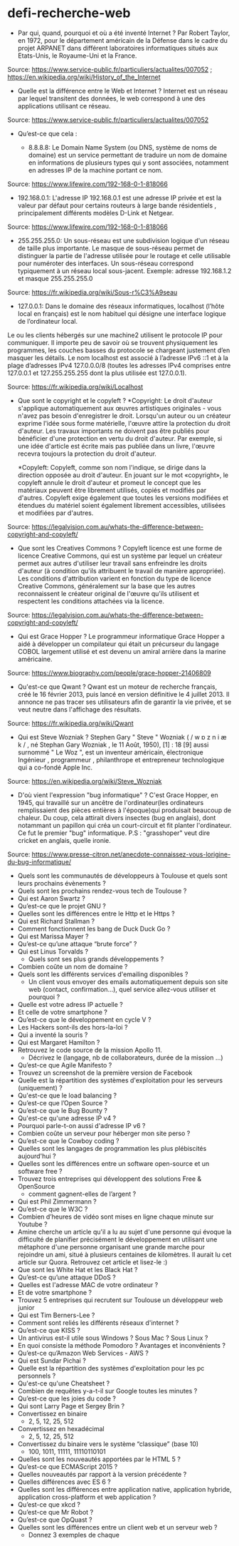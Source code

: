 # defi-recherche-web

* Par qui, quand, pourquoi et où a été inventé Internet ?
Par Robert Taylor, en 1972, pour le département américain de la Défense dans le cadre du projet ARPANET
dans différent laboratoires informatiques situés aux Etats-Unis, le Royaume-Uni et la France.

Source: https://www.service-public.fr/particuliers/actualites/007052 ;
	https://en.wikipedia.org/wiki/History_of_the_Internet


* Quelle est la différence entre le Web et Internet ?
Internet est un réseau par lequel transitent des données, le web correspond à une des applications utilisant ce réseau.

Source: https://www.service-public.fr/particuliers/actualites/007052


* Qu’est-ce que cela :
  
  * 8.8.8.8: Le Domain Name System (ou DNS, système de noms de domaine) est un service permettant de traduire un nom de domaine en informations de plusieurs types qui y sont associées, notamment en adresses IP de la machine portant ce nom.

Source: https://www.lifewire.com/192-168-0-1-818066
  
  * 192.168.0.1: L'adresse IP  192.168.0.1 est une adresse IP privée et est la valeur par défaut pour certains routeurs à large bande résidentiels , principalement différents modèles D-Link et Netgear.
  
Source: https://www.lifewire.com/192-168-0-1-818066

  * 255.255.255.0: Un sous-réseau est une subdivision logique d'un réseau de taille plus importante. Le masque de sous-réseau permet de distinguer la partie de l'adresse utilisée pour le routage et celle utilisable pour numéroter des interfaces. Un sous-réseau correspond typiquement à un réseau local sous-jacent.
  Exemple: 
adresse 192.168.1.2 et masque 255.255.255.0

Source: https://fr.wikipedia.org/wiki/Sous-r%C3%A9seau

  * 127.0.0.1: Dans le domaine des réseaux informatiques, localhost (l’hôte local en français) est le nom habituel qui désigne une interface logique de l’ordinateur local.

Le ou les clients hébergés sur une machine2 utilisent le protocole IP pour communiquer. Il importe peu de savoir où se trouvent physiquement les programmes, les couches basses du protocole se chargeant justement d’en masquer les détails. Le nom localhost est associé à l’adresse IPv6 ::1 et à la plage d’adresses IPv4 127.0.0.0/8 (toutes les adresses IPv4 comprises entre 127.0.0.1 et 127.255.255.255 dont la plus utilisée est 127.0.0.1).

Source: https://fr.wikipedia.org/wiki/Localhost

* Que sont le copyright et le copyleft ?
   *Copyright: Le droit d'auteur s'applique automatiquement aux œuvres artistiques originales - vous n'avez pas besoin d'enregistrer le droit. Lorsqu'un auteur ou un créateur exprime l'idée sous forme matérielle, l'œuvre attire la protection du droit d'auteur. Les travaux importants ne doivent pas être publiés pour bénéficier d'une protection en vertu du droit d'auteur. Par exemple, si une idée d'article est écrite mais pas publiée dans un livre, l'œuvre recevra toujours la protection du droit d'auteur.

   *Copyleft: Copyleft, comme son nom l'indique, se dirige dans la direction opposée au droit d'auteur. En jouant sur le mot «copyright», le copyleft annule le droit d'auteur et promeut le concept que les matériaux peuvent être librement utilisés, copiés et modifiés par d'autres. Copyleft exige également que toutes les versions modifiées et étendues du matériel soient également librement accessibles, utilisées et modifiées par d'autres.

Source: https://legalvision.com.au/whats-the-difference-between-copyright-and-copyleft/

* Que sont les Creatives Commons ? 
Copyleft licence est une forme de licence Creative Commons, qui est un système par lequel un créateur permet aux autres d'utiliser leur travail sans enfreindre les droits d'auteur (à condition qu'ils attribuent le travail de manière appropriée). Les conditions d'attribution varient en fonction du type de licence Creative Commons, généralement sur la base que les autres reconnaissent le créateur original de l'œuvre qu'ils utilisent et respectent les conditions attachées via la licence.

Source: https://legalvision.com.au/whats-the-difference-between-copyright-and-copyleft/

* Qui est Grace Hopper ?
Le programmeur informatique Grace Hopper a aidé à développer un compilateur qui était un précurseur du langage COBOL largement utilisé et est devenu un amiral arrière dans la marine américaine.

Source: https://www.biography.com/people/grace-hopper-21406809

* Qu'est-ce que Qwant ? Qwant est un moteur de recherche français, créé le 16 février 2013, puis lancé en version définitive le 4 juillet 2013. Il annonce ne pas tracer ses utilisateurs afin de garantir la vie privée, et se veut neutre dans l'affichage des résultats.

Source: https://fr.wikipedia.org/wiki/Qwant

* Qui est Steve Wozniak ? Stephen Gary " Steve " Wozniak ( / w ɒ z n i æ k / , né Stephan Gary Wozniak , le 11 Août, 1950), [1] : 18 [9] aussi surnommé " Le Woz ", est un inventeur américain, électronique Ingénieur , programmeur , philanthrope et entrepreneur technologique qui a co-fondé Apple Inc.

Source: https://en.wikipedia.org/wiki/Steve_Wozniak

* D'où vient l'expression "bug informatique" ? C'est Grace Hopper, en 1945, qui travaillé sur un ancêtre de l'ordinateur(les ordinateurs remplissaient des pièces entières à l'époque)qui produisait beaucoup de chaleur. Du coup, cela attirait divers insectes (bug en anglais), dont notammant un papillon qui créa un court-circuit et fit planter l'ordinateur. Ce fut le premier "bug" informatique.
P.S : "grasshoper" veut dire cricket en anglais, quelle ironie.

Source: https://www.presse-citron.net/anecdote-connaissez-vous-lorigine-du-bug-informatique/
* Quels sont les communautés de développeurs à Toulouse et quels sont leurs prochains évènements ?
* Quels sont les prochains rendez-vous tech de Toulouse ?
* Qui est Aaron Swartz ?
* Qu’est-ce que le projet GNU ?
* Quelles sont les différences entre le Http et le Https ?
* Qui est Richard Stallman ?
* Comment fonctionnent les bang de Duck Duck Go ?
* Qui est Marissa Mayer ?
* Qu’est-ce qu’une attaque “brute force” ?
* Qui est Linus Torvalds ? 
  * Quels sont ses plus grands développements ?
* Combien coûte un nom de domaine ?
* Quels sont les différents services d'emailing disponibles ?
  * Un client vous envoyer des emails automatiquement depuis son site web (contact, confirmation...), quel service allez-vous utiliser et pourquoi ?
* Quelle est votre adress IP actuelle ?
 * Et celle de votre smartphone ?
* Qu’est-ce que le développement en cycle V ?
* Les Hackers sont-ils des hors-la-loi ?
* Qui a inventé la souris ?
* Qui est Margaret Hamilton ?
* Retrouvez le code source de la mission Apollo 11.
  * Décrivez le (langage, nb de collaborateurs, durée de la mission ...)
* Qu’est-ce que Agile Manifesto ?
* Trouvez un screenshot de la première version de Facebook
* Quelle est la répartition des systèmes d'exploitation pour les serveurs (uniquement) ?
* Qu'est-ce que le load balancing ?
* Qu’est-ce que l’Open Source ?
* Qu’est-ce que le Bug Bounty ?
* Qu'est-ce qu'une adresse IP v4 ?
 * Pourquoi parle-t-on aussi d'adresse IP v6 ?
* Combien coûte un serveur pour héberger mon site perso ?
* Qu’est-ce que le Cowboy coding ?
* Quelles sont les langages de programmation les plus plébiscités aujourd'hui ?
* Quelles sont les différences entre un software open-source et un software free ?
* Trouvez trois entreprises qui développent des solutions Free & OpenSource
  * comment gagnent-elles de l’argent ?
* Qui est Phil Zimmermann ?
* Qu’est-ce que le W3C ?
* Combien d’heures de vidéo sont mises en ligne chaque minute sur Youtube ?
* Amine cherche un article qu'il a lu au sujet d'une personne qui évoque la difficulté de planifier précisément le développement en utilisant une métaphore d'une personne organisant une grande marche pour rejoindre un ami, situé à plusieurs centaines de kilomètres. Il aurait lu cet article sur Quora. Retrouvez cet article et lisez-le :)
* Que sont les White Hat et les Black Hat ?
* Qu’est-ce qu’une attaque DDoS ?
* Quelles est l'adresse MAC de votre ordinateur ?
 * Et de votre smartphone ?
* Trouvez 5 entreprises qui recrutent sur Toulouse un développeur web junior
* Qui est Tim Berners-Lee ?
* Comment sont reliés les différents réseaux d'internet ?
* Qu’est-ce que KISS ?
* Un antivirus est-il utile sous Windows ? Sous Mac ? Sous Linux ?
* En quoi consiste la méthode Pomodoro ? Avantages et inconvénients ?
* Qu’est-ce qu’Amazon Web Services - AWS ?
* Qui est Sundar Pichai ?
* Quelle est la répartition des systèmes d'exploitation pour les pc personnels ?
* Qu'est-ce qu'une Cheatsheet ?
* Combien de requêtes y-a-t-il sur Google toutes les minutes ?
* Qu’est-ce que les joies du code ?
* Qui sont Larry Page et Sergey Brin ?
* Convertissez en binaire
  * 2, 5, 12, 25, 512
* Convertissez en hexadécimal
  * 2, 5, 12, 25, 512
* Convertissez du binaire vers le système “classique” (base 10)
  * 100, 1011, 11111, 11110110101
* Quelles sont les nouveautés apportées par le HTML 5 ?
* Qu’est-ce que ECMAScript 2015 ?
*  Quelles nouveautés par rapport à la version précédente ? 
 * Quelles différences avec ES 6 ?
* Quelles sont les différences entre application native, application hybride, application cross-platform et web application ?
* Qu’est-ce que xkcd ?
* Qu’est-ce que Mr Robot ?
* Qu’est-ce que OpQuast ?
* Quelles sont les différences entre un client web et un serveur web ?
  * Donnez 3 exemples de chaque





